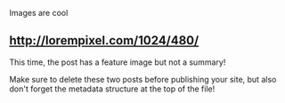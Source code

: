 Images are cool

http://lorempixel.com/1024/480/
-----

This time, the post has a feature image but not a summary!

Make sure to delete these two posts before publishing your site, but also don't forget the metadata structure at the top of the file!

